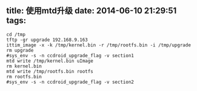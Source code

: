 title: 使用mtd升级
date: 2014-06-10 21:29:51
tags:
---
```
cd /tmp
tftp -gr upgrade 192.168.9.163
ittim_image -x -k /tmp/kernel.bin -r /tmp/rootfs.bin -i /tmp/upgrade
rm upgrade
#sys_env -s -n ccdroid_upgrade_flag -v section1
mtd write /tmp/kernel.bin uImage
rm kernel.bin
mtd write /tmp/rootfs.bin rootfs
rm rootfs.bin
#sys_env -s -n ccdroid_upgrade_flag -v section2
```
